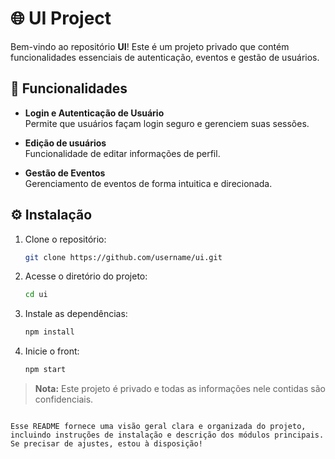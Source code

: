 # 🌐 UI Project

Bem-vindo ao repositório **UI**! Este é um projeto privado que contém funcionalidades essenciais de autenticação, eventos e gestão de usuários.

## 🚀 Funcionalidades

- **Login e Autenticação de Usuário**  
  Permite que usuários façam login seguro e gerenciem suas sessões.

- **Edição de usuários**  
  Funcionalidade de editar informações de perfil.

- **Gestão de Eventos**  
  Gerenciamento de eventos de forma intuitica e direcionada.

## ⚙️ Instalação

1. Clone o repositório:
   ```bash
   git clone https://github.com/username/ui.git
   ```
   
2. Acesse o diretório do projeto:
   ```bash
   cd ui
   ```

3. Instale as dependências:
   ```bash
   npm install
   ```

5. Inicie o front:
   ```bash
   npm start
   ```

> **Nota:** Este projeto é privado e todas as informações nele contidas são confidenciais.

```

Esse README fornece uma visão geral clara e organizada do projeto, incluindo instruções de instalação e descrição dos módulos principais. Se precisar de ajustes, estou à disposição!

